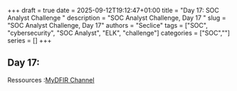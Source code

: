 +++ 
draft = true
date = 2025-09-12T19:12:47+01:00
title = "Day 17: SOC Analyst Challenge "
description = "SOC Analyst Challenge, Day 17 "
slug = "SOC Analyst Challenge, Day 17"
authors = "Seclice"
tags = ["SOC", "cybersecurity", "SOC Analyst", "ELK", "challenge"]
categories = ["SOC",""]
series = []
+++


## Day 17: 
Ressources :[MyDFIR Channel](https://www.youtube.com/@MyDFIR/)